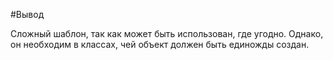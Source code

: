 #Вывод

Сложный шаблон, так как может быть использован, где угодно. Однако, он необходим в классах, чей объект должен быть единожды создан.